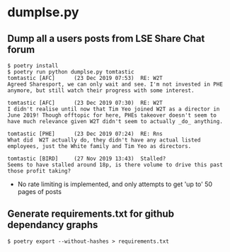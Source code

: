 # dumplse.py
## Dump all a users posts from LSE Share Chat forum

    $ poetry install
    $ poetry run python dumplse.py tomtastic
    tomtastic [AFC]      (23 Dec 2019 07:53)  RE: W2T
    Agreed Sharesport, we can only wait and see. I'm not invested in PHE anymore, but still watch their progress with some interest.
    
    tomtastic [AFC]      (23 Dec 2019 07:30)  RE: W2T
    I didn't realise until now that Tim Yeo joined W2T as a director in June 2019! Though offtopic for here, PHEs takeover doesn't seem to have much relevance given W2T didn't seem to actually _do_ anything.
    
    tomtastic [PHE]      (23 Dec 2019 07:24)  RE: Rns
    What did  W2T actually do, they didn't have any actual listed employees, just the White family and Tim Yeo as directors.
    
    tomtastic [BIRD]     (27 Nov 2019 13:43)  Stalled?
    Seems to have stalled around 18p, is there volume to drive this past those profit taking?

* No rate limiting is implemented, and only attempts to get 'up to' 50 pages of posts

## Generate requirements.txt for github dependancy graphs

    $ poetry export --without-hashes > requirements.txt
